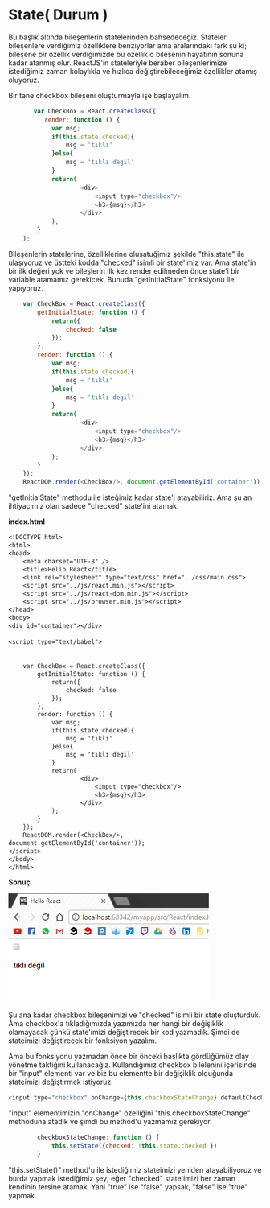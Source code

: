 # State\( Durum \)

Bu başlık altında bileşenlerin statelerinden bahsedeceğiz. Stateler bileşenlere verdiğimiz özelliklere benziyorlar ama aralarındaki fark şu ki; bileşene bir özellik verdiğimizde bu özellik o bileşenin hayatının sonuna kadar atanmış olur. ReactJS'in stateleriyle beraber bileşenlerimize istediğimiz zaman kolaylıkla ve hızlıca değiştirebileceğimiz özellikler atamış oluyoruz.

Bir tane checkbox bileşeni oluşturmayla işe başlayalım.

```js
       var CheckBox = React.createClass({
          render: function () {
            var msg;
            if(this.state.checked){
                msg = 'tıklı'
            }else{
                msg = 'tıklı degil'
            }
            return(
                    <div>
                        <input type="checkbox"/>
                        <h3>{msg}</h3>
                    </div>
            );
        }
    );
```

Bileşenlerin statelerine, özelliklerine oluşatuğimız şekilde "this.state" ile ulaşıyoruz ve üstteki kodda "checked" isimli bir state'imiz var. Ama state'in bir ilk değeri yok ve bileşlerin ilk kez render edilmeden önce state'i bir variable atamamız gerekicek. Bunuda "getInitialState" fonksiyonu ile yapıyoruz.

```js
    var CheckBox = React.createClass({
        getInitialState: function () {
            return({
                checked: false
            });
        },
        render: function () {
            var msg;
            if(this.state.checked){
                msg = 'tıklı'
            }else{
                msg = 'tıklı degil'
            }
            return(
                    <div>
                        <input type="checkbox"/>
                        <h3>{msg}</h3>
                    </div>
            );
        }
    });
    ReactDOM.render(<CheckBox/>, document.getElementById('container'));
```

"getInitialState" methodu ile isteğimiz kadar state'i atayabiliriz. Ama şu an ihtiyacımız olan sadece "checked" state'ini atamak.

**index.html**

```
<!DOCTYPE html>
<html>
<head>
    <meta charset="UTF-8" />
    <title>Hello React</title>
    <link rel="stylesheet" type="text/css" href="../css/main.css">
    <script src="../js/react.min.js"></script>
    <script src="../js/react-dom.min.js"></script>
    <script src="../js/browser.min.js"></script>
</head>
<body>
<div id="container"></div>

<script type="text/babel">


    var CheckBox = React.createClass({
        getInitialState: function () {
            return({
                checked: false
            });
        },
        render: function () {
            var msg;
            if(this.state.checked){
                msg = 'tıklı'
            }else{
                msg = 'tıklı degil'
            }
            return(
                    <div>
                        <input type="checkbox"/>
                        <h3>{msg}</h3>
                    </div>
            );
        }
    });
    ReactDOM.render(<CheckBox/>, document.getElementById('container'));
</script>
</body>
</html>
```

**Sonuç**

![](assets/state1.png)

Şu ana kadar checkbox bileşenimizi ve "checked" isimli bir state oluşturduk. Ama checkbox'a tıkladığımızda yazımızda her hangi bir değişiklik olamayacak çünkü state'imizi değiştirecek bir kod yazmadık. Şimdi de stateimizi değiştirecek bir fonksiyon yazalım.

Ama bu fonksiyonu yazmadan önce bir önceki başlıkta gördüğümüz olay yönetme taktiğini kullanacağız. Kullandığımız checkbox bilelenini içerisinde bir "input" elementi var ve biz  bu elementte bir değişiklik olduğunda stateimizi değiştirmek istiyoruz. 

```js
<input type="checkbox" onChange={this.checkboxStateChange} defaultChecked={this.state.checked}/>
```

"input" elementimizin "onChange" özelliğini "this.checkboxStateChange" methoduna atadık ve şimdi bu method'u yazmamız gerekiyor.

```js
        checkboxStateChange: function () {
            this.setState({checked: !this.state.checked })
        }
```

"this.setState\(\)" method'u ile istediğimiz stateimizi yeniden atayabiliyoruz ve burda yapmak istediğimiz şey; eğer "checked" state'imizi her zaman kendinin tersine atamak. Yani "true" ise "false" yapsak, "false" ise "true" yapmak.

